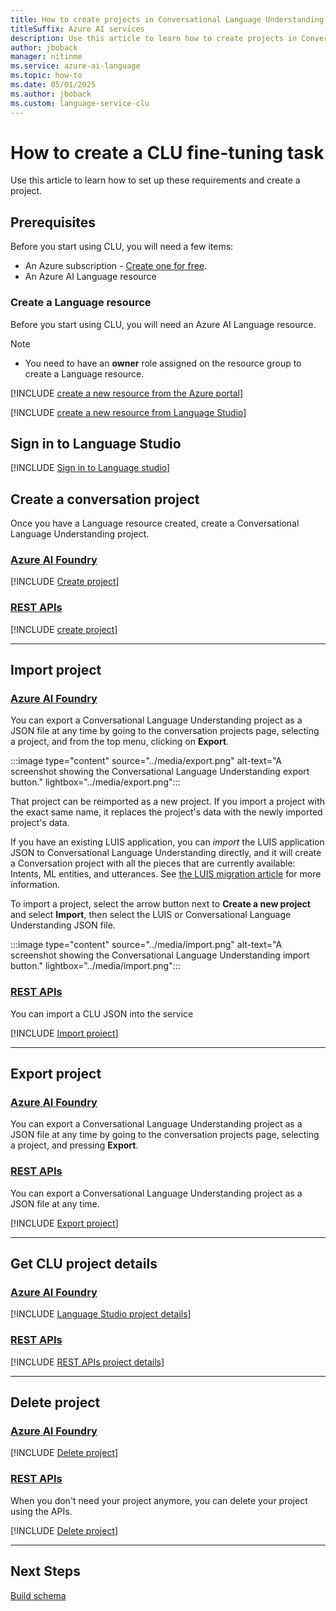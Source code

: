 ```yaml
---
title: How to create projects in Conversational Language Understanding
titleSuffix: Azure AI services
description: Use this article to learn how to create projects in Conversational Language Understanding.
author: jboback
manager: nitinme
ms.service: azure-ai-language
ms.topic: how-to
ms.date: 05/01/2025
ms.author: jboback
ms.custom: language-service-clu
---
```


# How to create a CLU fine-tuning task

Use this article to learn how to set up these requirements and create a project. 

## Prerequisites

Before you start using CLU, you will need a few items:

* An Azure subscription - [Create one for free](https://azure.microsoft.com/free/cognitive-services).
* An Azure AI Language resource 

### Create a Language resource 

Before you start using CLU, you will need an Azure AI Language resource.

> [!NOTE]
>  * You need to have an **owner** role assigned on the resource group to create a Language resource.

[!INCLUDE [create a new resource from the Azure portal](../includes/resource-creation-azure-portal.md)]

[!INCLUDE [create a new resource from Language Studio](../includes/resource-creation-language-studio.md)]


## Sign in to Language Studio

[!INCLUDE [Sign in to Language studio](../includes/language-studio/sign-in-studio.md)]

## Create a conversation project

Once you have a Language resource created, create a Conversational Language Understanding project. 

### [Azure AI Foundry](#tab/azure-ai-foundry)

[!INCLUDE [Create project](../includes/language-studio/create-project.md)]

### [REST APIs](#tab/rest-api)

[!INCLUDE [create project](../includes/rest-api/create-project.md)]

---

## Import project

### [Azure AI Foundry](#tab/azure-ai-foundry)

You can export a Conversational Language Understanding project as a JSON file at any time by going to the conversation projects page, selecting a project, and from the top menu, clicking on **Export**.

:::image type="content" source="../media/export.png" alt-text="A screenshot showing the Conversational Language Understanding export button." lightbox="../media/export.png":::

That project can be reimported as a new project. If you import a project with the exact same name, it replaces the project's data with the newly imported project's data.

If you have an existing LUIS application, you can _import_ the LUIS application JSON to Conversational Language Understanding directly, and it will create a Conversation project with all the pieces that are currently available: Intents, ML entities, and utterances. See [the LUIS migration article](../how-to/migrate-from-luis.md) for more information.

To import a project, select the arrow button next to **Create a new project** and select **Import**, then select the LUIS or Conversational Language Understanding JSON file.

:::image type="content" source="../media/import.png" alt-text="A screenshot showing the Conversational Language Understanding import button." lightbox="../media/import.png":::

### [REST APIs](#tab/rest-api)

You can import a CLU JSON into the service

[!INCLUDE [Import project](../includes/rest-api/import-project.md)]

---

## Export project

### [Azure AI Foundry](#tab/azure-ai-foundry)

You can export a Conversational Language Understanding project as a JSON file at any time by going to the conversation projects page, selecting a project, and pressing **Export**.

### [REST APIs](#tab/rest-apis)

You can export a Conversational Language Understanding project as a JSON file at any time.

[!INCLUDE [Export project](../includes/rest-api/export-project.md)]

---

## Get CLU project details

### [Azure AI Foundry](#tab/azure-ai-foundry)

[!INCLUDE [Language Studio project details](../includes/language-studio/project-details.md)]

### [REST APIs](#tab/rest-api)

[!INCLUDE [REST APIs project details](../includes/rest-api/project-details.md)]

---

## Delete project 

### [Azure AI Foundry](#tab/azure-ai-foundry)

[!INCLUDE [Delete project](../includes/language-studio/delete-project.md)]

### [REST APIs](#tab/rest-api)

When you don't need your project anymore, you can delete your project using the APIs.

[!INCLUDE [Delete project](../includes/rest-api/delete-project.md)]

---

## Next Steps

[Build schema](./build-schema.md)
